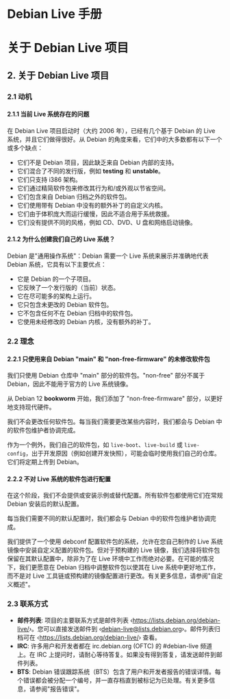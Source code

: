 # Debian Live 手册

# 关于 Debian Live 项目

## 2. 关于 Debian Live 项目

### 2.1 动机

#### 2.1.1 当前 Live 系统存在的问题

在 Debian Live 项目启动时（大约 2006 年），已经有几个基于 Debian 的 Live 系统，并且它们做得很好。从 Debian 的角度来看，它们中的大多数都有以下一个或多个缺点：

*   它们不是 Debian 项目，因此缺乏来自 Debian 内部的支持。
*   它们混合了不同的发行版，例如 **testing** 和 **unstable**。
*   它们只支持 i386 架构。
*   它们通过精简软件包来修改其行为和/或外观以节省空间。
*   它们包含来自 Debian 归档之外的软件包。
*   它们使用带有 Debian 中没有的额外补丁的自定义内核。
*   它们由于体积庞大而运行缓慢，因此不适合用于系统救援。
*   它们没有提供不同的风格，例如 CD、DVD、U 盘和网络启动镜像。

#### 2.1.2 为什么创建我们自己的 Live 系统？

Debian 是"通用操作系统"：Debian 需要一个 Live 系统来展示并准确地代表 Debian 系统，它具有以下主要优点：

*   它是 Debian 的一个子项目。
*   它反映了一个发行版的（当前）状态。
*   它在尽可能多的架构上运行。
*   它只包含未更改的 Debian 软件包。
*   它不包含任何不在 Debian 归档中的软件包。
*   它使用未经修改的 Debian 内核，没有额外的补丁。

### 2.2 理念

#### 2.2.1 只使用来自 Debian "main" 和 "non-free-firmware" 的未修改软件包

我们只使用 Debian 仓库中 "main" 部分的软件包。"non-free" 部分不属于 Debian，因此不能用于官方的 Live 系统镜像。

从 Debian 12 **bookworm** 开始，我们添加了 "non-free-firmware" 部分，以更好地支持现代硬件。

我们不会更改任何软件包。每当我们需要更改某些内容时，我们都会与 Debian 中的软件包维护者协调完成。

作为一个例外，我们自己的软件包，如 `live-boot`、`live-build` 或 `live-config`，出于开发原因（例如创建开发快照），可能会临时使用我们自己的仓库。它们将定期上传到 Debian。

#### 2.2.2 不对 Live 系统的软件包进行配置

在这个阶段，我们不会提供或安装示例或替代配置。所有软件包都使用它们在常规 Debian 安装后的默认配置。

每当我们需要不同的默认配置时，我们都会与 Debian 中的软件包维护者协调完成。

我们提供了一个使用 debconf 配置软件包的系统，允许在您自己制作的 Live 系统镜像中安装自定义配置的软件包。但对于预构建的 Live 镜像，我们选择将软件包保留在其默认配置中，除非为了在 Live 环境中工作而绝对必要。在可能的情况下，我们更愿意在 Debian 归档中调整软件包以使其在 Live 系统中更好地工作，而不是对 Live 工具链或预构建的镜像配置进行更改。有关更多信息，请参阅"自定义概述"。

### 2.3 联系方式

*   **邮件列表**: 项目的主要联系方式是邮件列表 ‹<https://lists.debian.org/debian-live/>›。您可以直接发送邮件到 ‹debian-live@lists.debian.org›。邮件列表归档可在 ‹<https://lists.debian.org/debian-live/>› 查看。
*   **IRC**: 许多用户和开发者都在 irc.debian.org (OFTC) 的 #debian-live 频道上。在 IRC 上提问时，请耐心等待答复。如果没有得到答复，请发送邮件到邮件列表。
*   **BTS**: Debian 错误跟踪系统（BTS）包含了用户和开发者报告的错误详情。每个错误都会被分配一个编号，并一直存档直到被标记为已处理。有关更多信息，请参阅"报告错误"。 